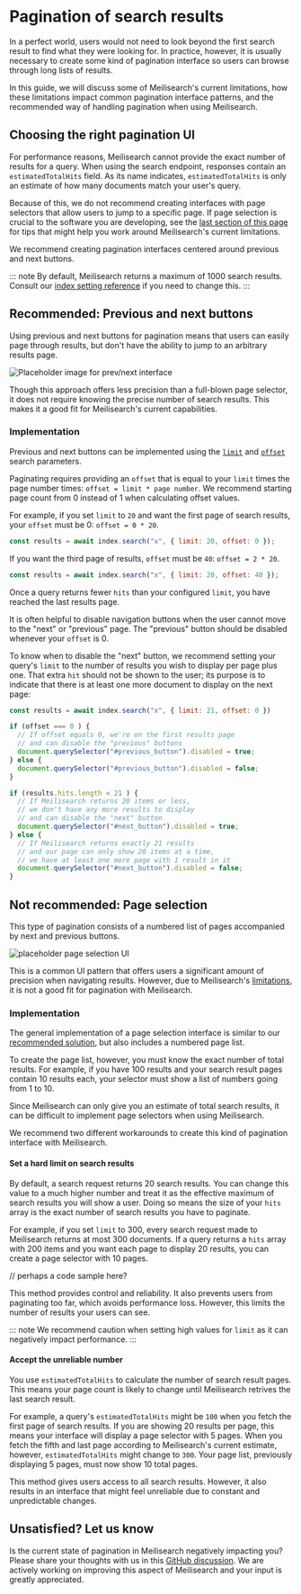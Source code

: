# Pagination of search results

In a perfect world, users would not need to look beyond the first search result to find what they were looking for. In practice, however, it is usually necessary to create some kind of pagination interface so users can browse through long lists of results.

In this guide, we will discuss some of Meilisearch's current limitations, how these limitations impact common pagination interface patterns, and the recommended way of handling pagination when using Meilisearch.

## Choosing the right pagination UI

For performance reasons, Meilisearch cannot provide the exact number of results for a query. When using the search endpoint, responses contain an `estimatedTotalHits` field. As its name indicates, `estimatedTotalHits` is only an estimate of how many documents match your user's query.

Because of this, we do not recommend creating interfaces with page selectors that allow users to jump to a specific page. If page selection is crucial to the software you are developing, see the [last section of this page](#not-recommended-page-selection) for tips that might help you work around Meilisearch's current limitations.

We recommend creating pagination interfaces centered around previous and next buttons.

::: note
By default, Meilisearch returns a maximum of 1000 search results. Consult our [index setting reference](/reference/api/settings.md) if you need to change this.
:::

## Recommended: Previous and next buttons

Using previous and next buttons for pagination means that users can easily page through results, but don't have the ability to jump to an arbitrary results page.

![Placeholder image for prev/next interface]()

Though this approach offers less precision than a full-blown page selector, it does not require knowing the precise number of search results. This makes it a good fit for Meilisearch's current capabilities.

### Implementation

Previous and next buttons can be implemented using the [`limit`](/reference/api/search.md#limit) and [`offset`](/reference/api/search.md#offset) search parameters.

Paginating requires providing an `offset` that is equal to your `limit` times the page number times: `offset = limit * page number`. We recommend starting page count from 0 instead of 1 when calculating offset values.

For example, if you set `limit` to `20` and want the first page of search results, your `offset` must be 0: `offset = 0 * 20`.

```js
const results = await index.search("x", { limit: 20, offset: 0 });
```

If you want the third page of results, `offset` must be `40`: `offset = 2 * 20`.

```js
const results = await index.search("x", { limit: 20, offset: 40 });
```

Once a query returns fewer `hits` than your configured `limit`, you have reached the last results page.

It is often helpful to disable navigation buttons when the user cannot move to the "next" or "previous" page. The "previous" button should be disabled whenever your `offset` is 0.

To know when to disable the "next" button, we recommend setting your query's `limit` to the number of results you wish to display per page plus one. That extra `hit` should not be shown to the user; its purpose is to indicate that there is at least one more document to display on the next page:

```js
const results = await index.search("x", { limit: 21, offset: 0 })

if (offset === 0 ) {
  // If offset equals 0, we're on the first results page
  // and can disable the "previous" buttons
  document.querySelector("#previous_button").disabled = true;
} else {
  document.querySelector("#previous_button").disabled = false;
}

if (results.hits.length < 21 ) {
  // If Meilisearch returns 20 items or less, 
  // we don't have any more results to display
  // and can disable the "next" button
  document.querySelector("#next_button").disabled = true;
} else {
  // If Meilisearch returns exactly 21 results
  // and our page can only show 20 items at a time,
  // we have at least one more page with 1 result in it
  document.querySelector("#next_button").disabled = false;
}
```

## Not recommended: Page selection

This type of pagination consists of a numbered list of pages accompanied by next and previous buttons.

![placeholder page selection UI](https://vuejsexamples.com/content/images/2018/11/vue-pagination.gif)

This is a common UI pattern that offers users a significant amount of precision when navigating results. However, due to Meilisearch's [limitations](#choosing-the-right-pagination-ui), it is not a good fit for pagination with Meilisearch.

### Implementation

The general implementation of a page selection interface is similar to our [recommended solution](#recommended-previous-and-next-buttons), but also includes a numbered page list.

To create the page list, however, you must know the exact number of total results. For example, if you have 100 results and your search result pages contain 10 results each, your selector must show a list of numbers going from 1 to 10.

Since Meilisearch can only give you an estimate of total search results, it can be difficult to implement page selectors when using Meilisearch.

We recommend two different workarounds to create this kind of pagination interface with Meilisearch.

#### Set a hard limit on search results

By default, a search request returns 20 search results. You can change this value to a much higher number and treat it as the effective maximum of search results you will show a user. Doing so means the size of your `hits` array is the exact number of search results you have to paginate.

For example, if you set `limit` to 300, every search request made to Meilisearch returns at most 300 documents. If a query returns a `hits` array with 200 items and you want each page to display 20 results, you can create a page selector with 10 pages.

// perhaps a code sample here?

This method provides control and reliability. It also prevents users from paginating too far, which avoids performance loss. However, this limits the number of results your users can see.

::: note
We recommend caution when setting high values for `limit` as it can negatively impact performance.
:::

#### Accept the unreliable number

You use `estimatedTotalHits` to calculate the number of search result pages. This means your page count is likely to change until Meilisearch retrives the last search result.

For example, a query's `estimatedTotalHits` might be `100` when you fetch the first page of search results. If you are showing 20 results per page, this means your interface will display a page selector with 5 pages. When you fetch the fifth and last page according to Meilisearch's current estimate, however, `estimatedTotalHits` might change to `300`. Your page list, previously displaying 5 pages, must now show 10 total pages.

This method gives users access to all search results. However, it also results in an interface that might feel unreliable due to constant and unpredictable changes.

## Unsatisfied? Let us know

Is the current state of pagination in Meilisearch negatively impacting you? Please share your thoughts with us in this [GitHub discussion](https://github.com/meilisearch/product/discussions/483). We are actively working on improving this aspect of Meilisearch and your input is greatly appreciated.
